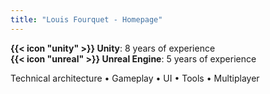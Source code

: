 ```yaml
---
title: "Louis Fourquet - Homepage"
---
```


**{{< icon "unity" >}} Unity**: 8 years of experience  
**{{< icon "unreal" >}} Unreal Engine**: 5 years of experience

Technical architecture • Gameplay • UI • Tools • Multiplayer